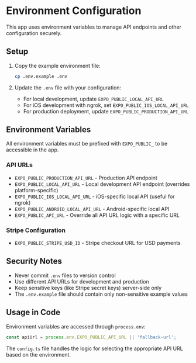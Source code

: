 # Environment Configuration

This app uses environment variables to manage API endpoints and other configuration securely.

## Setup

1. Copy the example environment file:
   ```bash
   cp .env.example .env
   ```

2. Update the `.env` file with your configuration:
   - For local development, update `EXPO_PUBLIC_LOCAL_API_URL`
   - For iOS development with ngrok, set `EXPO_PUBLIC_IOS_LOCAL_API_URL`
   - For production deployment, update `EXPO_PUBLIC_PRODUCTION_API_URL`

## Environment Variables

All environment variables must be prefixed with `EXPO_PUBLIC_` to be accessible in the app.

### API URLs

- `EXPO_PUBLIC_PRODUCTION_API_URL` - Production API endpoint
- `EXPO_PUBLIC_LOCAL_API_URL` - Local development API endpoint (overrides platform-specific)
- `EXPO_PUBLIC_IOS_LOCAL_API_URL` - iOS-specific local API (useful for ngrok)
- `EXPO_PUBLIC_ANDROID_LOCAL_API_URL` - Android-specific local API
- `EXPO_PUBLIC_API_URL` - Override all API URL logic with a specific URL

### Stripe Configuration

- `EXPO_PUBLIC_STRIPE_USD_ID` - Stripe checkout URL for USD payments

## Security Notes

- Never commit `.env` files to version control
- Use different API URLs for development and production
- Keep sensitive keys (like Stripe secret keys) server-side only
- The `.env.example` file should contain only non-sensitive example values

## Usage in Code

Environment variables are accessed through `process.env`:

```typescript
const apiUrl = process.env.EXPO_PUBLIC_API_URL || 'fallback-url';
```

The `config.ts` file handles the logic for selecting the appropriate API URL based on the environment.